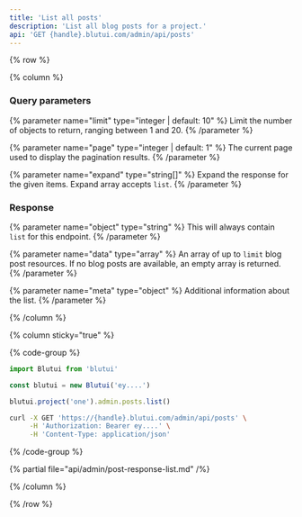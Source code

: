 ```yaml
---
title: 'List all posts'
description: 'List all blog posts for a project.'
api: 'GET {handle}.blutui.com/admin/api/posts'
---
```


{% row %}

{% column %}
### Query parameters

{% parameter name="limit" type="integer | default: 10" %}
Limit the number of objects to return, ranging between 1 and 20.
{% /parameter %}

{% parameter name="page" type="integer | default: 1" %}
The current page used to display the pagination results.
{% /parameter %}

{% parameter name="expand" type="string[]" %}
Expand the response for the given items. Expand array accepts `list`.
{% /parameter %}

### Response

{% parameter name="object" type="string" %}
This will always contain `list` for this endpoint.
{% /parameter %}

{% parameter name="data" type="array" %}
An array of up to `limit` blog post resources. If no blog posts are available, an empty array is returned.
{% /parameter %}

{% parameter name="meta" type="object" %}
Additional information about the list.
{% /parameter %}

{% /column %}

{% column sticky="true" %}

{% code-group %}

```ts {% process=false filename="Node.js" %}
import Blutui from 'blutui'

const blutui = new Blutui('ey....')

blutui.project('one').admin.posts.list()
```

```bash {% process=false filename="cURL" %}
curl -X GET 'https://{handle}.blutui.com/admin/api/posts' \
     -H 'Authorization: Bearer ey....' \
     -H 'Content-Type: application/json'
```

{% /code-group %}

{% partial file="api/admin/post-response-list.md" /%}

{% /column %}

{% /row %}
